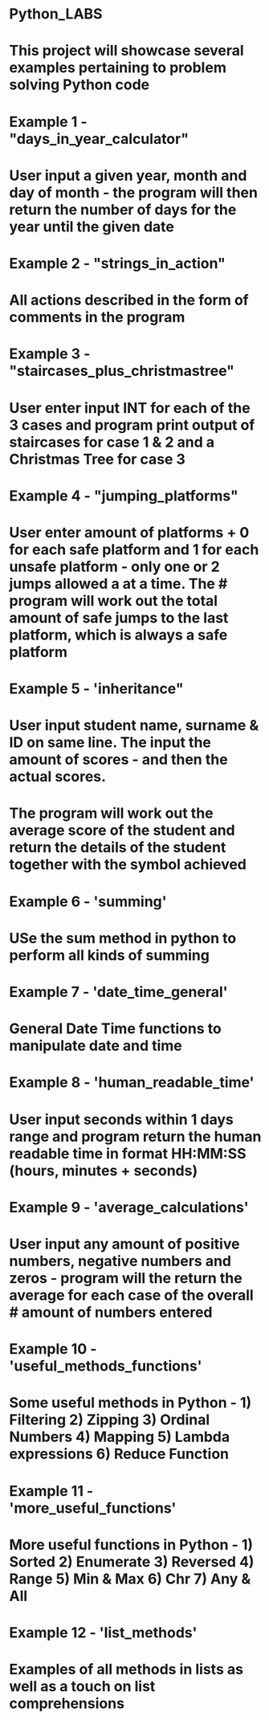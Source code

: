 # Python_LABS
#
# This project will showcase several examples pertaining to problem solving Python code
#
# Example 1 - "days_in_year_calculator"
# User input a given year, month and day of month - the program will then return the number of days for the year until the given date
#
# Example 2 - "strings_in_action"
# All actions described in the form of comments in the program
#
# Example 3 - "staircases_plus_christmastree"
# User enter input INT for each of the 3 cases and program print output of staircases for case 1 & 2 and a Christmas Tree for case 3
#
# Example 4 - "jumping_platforms"
# User enter amount of platforms + 0 for each safe platform and 1 for each unsafe platform - only one or 2 jumps allowed a at a time. The  # program will work out the total amount of safe jumps to the last platform, which is always a safe platform
#
# Example 5 - 'inheritance"
# User input student name, surname & ID on same line. The input the amount of scores - and then the actual scores.
# The program will work out the average score of the student and return the details of the student together with the symbol achieved 
#
# Example 6 - 'summing'
# USe the sum method in python to perform all kinds of summing
#
# Example 7 - 'date_time_general'
# General Date Time functions to manipulate date and time 
#
# Example 8 - 'human_readable_time'
# User input seconds within 1 days range and program return the human readable time in format HH:MM:SS (hours, minutes + seconds)
# 
# Example 9 - 'average_calculations'
# User input any amount of positive numbers, negative numbers and zeros - program will the return the average for each case of the overall # amount of numbers entered
#
# Example 10 - 'useful_methods_functions'
# Some useful methods in Python - 1) Filtering 2) Zipping 3) Ordinal Numbers 4) Mapping 5) Lambda expressions 6) Reduce Function
#
# Example 11 - 'more_useful_functions'
# More useful functions in Python - 1) Sorted 2) Enumerate 3) Reversed 4) Range 5) Min & Max 6) Chr 7) Any & All
#
# Example 12 - 'list_methods'
# Examples of all methods in lists as well as a touch on list comprehensions
